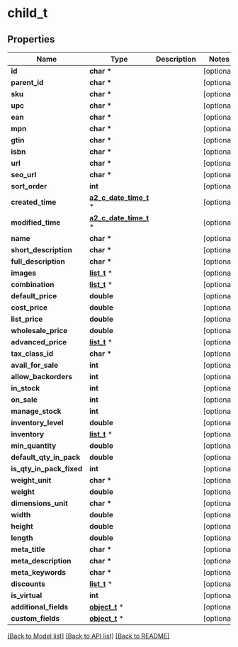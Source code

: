 # child_t

## Properties
Name | Type | Description | Notes
------------ | ------------- | ------------- | -------------
**id** | **char \*** |  | [optional] 
**parent_id** | **char \*** |  | [optional] 
**sku** | **char \*** |  | [optional] 
**upc** | **char \*** |  | [optional] 
**ean** | **char \*** |  | [optional] 
**mpn** | **char \*** |  | [optional] 
**gtin** | **char \*** |  | [optional] 
**isbn** | **char \*** |  | [optional] 
**url** | **char \*** |  | [optional] 
**seo_url** | **char \*** |  | [optional] 
**sort_order** | **int** |  | [optional] 
**created_time** | [**a2_c_date_time_t**](a2_c_date_time.md) \* |  | [optional] 
**modified_time** | [**a2_c_date_time_t**](a2_c_date_time.md) \* |  | [optional] 
**name** | **char \*** |  | [optional] 
**short_description** | **char \*** |  | [optional] 
**full_description** | **char \*** |  | [optional] 
**images** | [**list_t**](image.md) \* |  | [optional] 
**combination** | [**list_t**](product_child_item_combination.md) \* |  | [optional] 
**default_price** | **double** |  | [optional] 
**cost_price** | **double** |  | [optional] 
**list_price** | **double** |  | [optional] 
**wholesale_price** | **double** |  | [optional] 
**advanced_price** | [**list_t**](product_advanced_price.md) \* |  | [optional] 
**tax_class_id** | **char \*** |  | [optional] 
**avail_for_sale** | **int** |  | [optional] 
**allow_backorders** | **int** |  | [optional] 
**in_stock** | **int** |  | [optional] 
**on_sale** | **int** |  | [optional] 
**manage_stock** | **int** |  | [optional] 
**inventory_level** | **double** |  | [optional] 
**inventory** | [**list_t**](product_inventory.md) \* |  | [optional] 
**min_quantity** | **double** |  | [optional] 
**default_qty_in_pack** | **double** |  | [optional] 
**is_qty_in_pack_fixed** | **int** |  | [optional] 
**weight_unit** | **char \*** |  | [optional] 
**weight** | **double** |  | [optional] 
**dimensions_unit** | **char \*** |  | [optional] 
**width** | **double** |  | [optional] 
**height** | **double** |  | [optional] 
**length** | **double** |  | [optional] 
**meta_title** | **char \*** |  | [optional] 
**meta_description** | **char \*** |  | [optional] 
**meta_keywords** | **char \*** |  | [optional] 
**discounts** | [**list_t**](discount.md) \* |  | [optional] 
**is_virtual** | **int** |  | [optional] 
**additional_fields** | [**object_t**](.md) \* |  | [optional] 
**custom_fields** | [**object_t**](.md) \* |  | [optional] 

[[Back to Model list]](../README.md#documentation-for-models) [[Back to API list]](../README.md#documentation-for-api-endpoints) [[Back to README]](../README.md)


